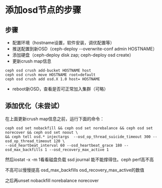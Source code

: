 # 添加osd节点的步骤
## 步骤
- 配置环境（hostname设置，软件安装，调优配置等）
- 推送配置到新OSD（ceph-deploy --overwrite-conf admin HOSTNAME）
- 添加硬盘（ceph-deploy disk zap; ceph-deploy osd create）
- 更新crush map信息
```
ceph osd crush add-bucket HOSTNAME host
ceph osd crush move HOSTNAME root=default
ceph osd crush add osd.X 1.0 host= HOSTNAME
```
- reboot新OSD，查看是否可正常加入集群（可略）  

## 添加优化（未尝试）
在上面更新crush map信息之前，运行下面的命令：  
```
ceph osd set nobackfill && ceph osd set norebalance && ceph osd set norecover && ceph osd set noout \
&& ceph tell osd.* injectargs  --osd_op_thread_suicide_timeout 300 --osd_op_thread_timeout 120 \
--osd_heartbeat_interval 60 --osd_heartbeat_grace 180 --osd_max_backfills 1 --osd_recovery_max_active 1
```

然后iostat -x -m 1看看磁盘负载 ssd journal 能不能撑得住。ceph perf高不高  

不高可以慢慢提高 osd_max_backfills osd_recovery_max_active的数值  

之后再unset nobackfill norebalance norecover  
